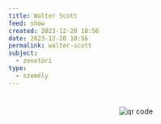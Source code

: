 ```yaml
---
title: Walter Scott
feed: show
created: 2023-12-20 18:56
date: 2023-12-20 18:56
permalink: walter-scott
subject:
  - zenetöri
type:
  - személy
---
```

#

#
<p style="text-align: center;"><img src="https://chart.googleapis.com/chart?cht=qr&chl=https://notes.andrasdenes.com/walter-scott&chs=180x180&choe=UTF-8&chld=L|2" alt="qr code"></p>

 